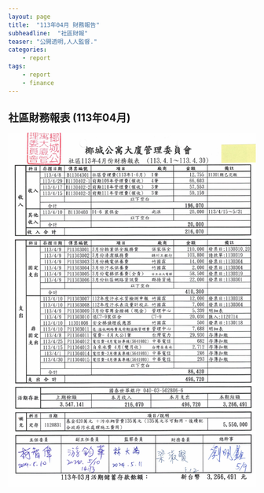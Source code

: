 ```yaml
---
layout: page
title:  "113年04月 財務報告"
subheadline:  "社區財報"
teaser: "公開透明,人人監督."
categories:
    - report
tags:
    - report
    - finance
---
```


## 社區財務報表 (113年04月)

![](https://github.com/coconutcity30050/community27/raw/gh-pages/assets/reports/113-04-%E8%B2%A1%E5%8B%99%E5%A0%B1%E8%A1%A8.jpg)

